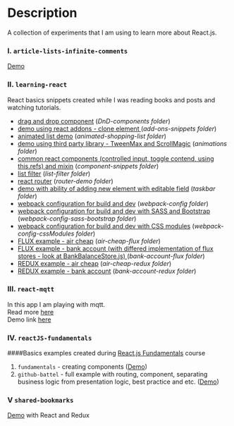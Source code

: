 Description
============
A collection of experiments that I am using to learn more about React.js.

### I. `article-lists-infinite-comments`
[Demo](http://onora.github.io/reactJS-projects/article-lists-infinite-comments/public/)

### II. `learning-react`

React basics snippets created while I was reading books and posts and watching tutorials.
- [drag and drop component](http://onora.github.io/reactJS-projects/learning-react/DnD-components/public/) (_DnD-components folder_)
- [demo using react addons - clone element ](http://onora.github.io/reactJS-projects/learning-react/add-ons-snippets/dist/) (_add-ons-snippets folder_)
- [animated list demo](http://onora.github.io/reactJS-projects/learning-react/animated-shopping-list/public/) (_animated-shopping-list folder_)
- [demo using third party library - TweenMax and ScrollMagic](http://onora.github.io/reactJS-projects/learning-react/animations/dist/) (_animations folder_)
- [common react components (controlled input,  toggle contend, using this.refs) and mixin](http://onora.github.io/reactJS-projects/learning-react/component-snippets/dist/) (_component-snippets folder_)
- [list filter](http://onora.github.io/reactJS-projects/learning-react/list-filter/public/) (_list-filter folder_)
- [react router](http://onora.github.io/reactJS-projects/learning-react/router-demo/public/) (_router-demo folder_)
- [demo with ability of adding new element with editable field](http://onora.github.io/reactJS-projects/learning-react/taskbar/build/) (_taskbar folder_)
- [webpack configuration for build and dev](https://github.com/oNora/reactJS-projects/tree/gh-pages/learning-react/webpack-config) (_webpack-config folder_)
- [webpack configuration for build and dev with SASS and Bootstrap](https://github.com/oNora/reactJS-projects/tree/gh-pages/learning-react/webpack-config-sass-bootstrap) (_webpack-config-sass-bootstrap folder_)
- [webpack configuration for build and dev with CSS modules](https://github.com/oNora/reactJS-projects/tree/gh-pages/learning-react/webpack-config-cssModules) (_webpack-config-cssModules folder_)
- [FLUX example - air cheap](https://github.com/oNora/reactJS-projects/tree/master/learning-react/air-cheap-flux) (_air-cheap-flux folder_)
- [FLUX example - bank account (with differed implementation of flux stores - look at BankBalanceStore.js) ](https://github.com/oNora/reactJS-projects/tree/master/learning-react/bank-account-flux)  (_bank-account-flux folder_)
- [REDUX example - air cheap](https://github.com/oNora/reactJS-projects/tree/master/learning-react/air-cheap-redux) (_air-cheap-redux folder_)
- [REDUX example - bank account](https://github.com/oNora/reactJS-projects/tree/master/learning-react/bank-account-redux) (_bank-account-redux folder_)

### III. `react-mqtt`
In this app I am playing with mqtt. <br />
Read more [here](https://github.com/oNora/reactJS-projects/blob/master/react-mqtt/README.md) <br />
Demo link [here](http://onora.github.io/reactJS-projects/react-mqtt/build/)

### IV. `reactJS-fundamentals`

####Basics examples created during [React.js Fundamentals](http://courses.reactjsprogram.com/courses/reactjsfundamentals) course


1. `fundamentals` - creating components ([Demo](http://onora.github.io/reactJS-projects/reactJS-fundamentals/fundamentals/dist/))
2. `github-battel` - full example with routing, component, separating business logic from presentation logic, best practice and etc. ([Demo](http://onora.github.io/reactJS-projects/reactJS-fundamentals/github-battel/dist/))


### V `shared-bookmarks`
[Demo](http://onora.github.io/reactJS-projects/shared-bookmarks/build/) with React and Redux
